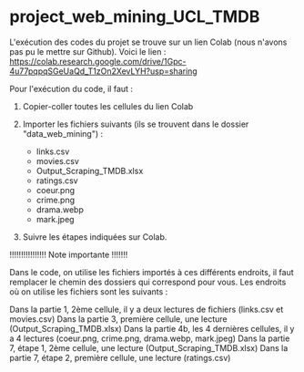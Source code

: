 # project_web_mining_UCL_TMDB

L'exécution des codes du projet se trouve sur un lien Colab (nous n'avons pas pu le mettre sur Github).
Voici le lien : https://colab.research.google.com/drive/1Gpc-4u77pqpqSGeUaQd_T1zOn2XevLYH?usp=sharing

Pour l'exécution du code, il faut :

1) Copier-coller toutes les cellules du lien Colab

2) Importer les fichiers suivants (ils se trouvent dans le dossier "data_web_mining") :
    - links.csv
    - movies.csv
    - Output_Scraping_TMDB.xlsx
    - ratings.csv
    - coeur.png
    - crime.png
    - drama.webp
    - mark.jpeg
3) Suivre les étapes indiquées sur Colab.

!!!!!!!!!!!!!!!! Note importante  !!!!!!!

Dans le code, on utilise les fichiers importés à ces différents endroits, il faut remplacer le chemin des dossiers qui correspond pour vous. Les endroits où on utilise les fichiers sont les suivants :

Dans la partie 1, 2ème cellule, il y a deux lectures de fichiers (links.csv et movies.csv)
Dans la partie 3, première cellule, une lecture (Output_Scraping_TMDB.xlsx)
Dans la partie 4b, les 4 dernières cellules, il y a 4 lectures (coeur.png, crime.png, drama.webp, mark.jpeg)
Dans la partie 7, étape 1, 2ème cellule, une lecture (Output_Scraping_TMDB.xlsx)
Dans la partie 7, étape 2, première cellule, une lecture (ratings.csv)
